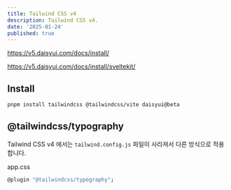 ```yaml
---
title: Tailwind CSS v4
description: Tailwind CSS v4.
date: '2025-01-24'
published: true
---
```


<https://v5.daisyui.com/docs/install/>

<https://v5.daisyui.com/docs/install/sveltekit/>

## Install

```bash
pnpm install tailwindcss @tailwindcss/vite daisyui@beta
```

## @tailwindcss/typography

Tailwind CSS v4 에서는 `tailwind.config.js` 파일이 사라져서 다른 방식으로 적용합니다.

app.css

```bash
@plugin "@tailwindcss/typography";
```
